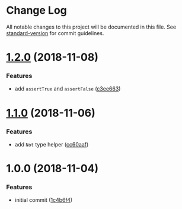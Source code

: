 # Change Log

All notable changes to this project will be documented in this file. See [standard-version](https://github.com/conventional-changelog/standard-version) for commit guidelines.

<a name="1.2.0"></a>

# [1.2.0](https://github.com/danielpa9708/typescript-test-utils/compare/v1.1.0...v1.2.0) (2018-11-08)

### Features

- add `assertTrue` and `assertFalse` ([c3ee663](https://github.com/danielpa9708/typescript-test-utils/commit/c3ee663))

<a name="1.1.0"></a>

# [1.1.0](https://github.com/danielpa9708/typescript-test-utils/compare/v1.0.0...v1.1.0) (2018-11-06)

### Features

- add `Not` type helper ([cc60aaf](https://github.com/danielpa9708/typescript-test-utils/commit/cc60aaf))

<a name="1.0.0"></a>

# 1.0.0 (2018-11-04)

### Features

- initial commit ([1c4b6f4](https://github.com/danielpa9708/typescript-test-utils/commit/1c4b6f4))
